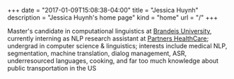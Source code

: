 +++
date = "2017-01-09T15:08:38-04:00"
title = "Jessica Huynh"
description = "Jessica Huynh's home page"
kind = "home"
url = "/"
+++

Master's candidate in computational linguistics at [Brandeis University](http://www.brandeis.edu), currently interning as NLP research assistant at [Partners HealthCare](http://www.partners.org/); undergrad in computer science & linguistics; interests include medical NLP, segmentation, machine translation, dialog management, ASR, underresourced languages, cooking, and far too much knowledge about public transportation in the US